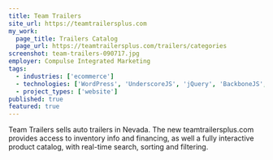 ```yaml
---
title: Team Trailers
site_url: https://teamtrailersplus.com
my_work:
  page_title: Trailers Catalog
  page_url: https://teamtrailersplus.com/trailers/categories
screenshot: team-trailers-090717.jpg
employer: Compulse Integrated Marketing
tags:
  - industries: ['ecommerce']
  - technologies: ['WordPress', 'UnderscoreJS', 'jQuery', 'BackboneJS', 'Bootstrap']
  - project_types: ['website']
published: true
featured: true
---
```


Team Trailers sells auto trailers in Nevada. The new teamtrailersplus.com
provides access to inventory info and financing, as well a
fully interactive product catalog, with real-time search, sorting and filtering.
